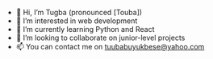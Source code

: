 - 👋 Hi, I’m Tugba (pronounced [Touba])
- 👀 I’m interested in web development
- 🌱 I’m currently learning Python and React
- 💞️ I’m looking to collaborate on junior-level projects
- 📫 You can contact me on tuubabuyukbese@yahoo.com

<!---
sevorbeupstry/sevorbeupstry is a ✨ special ✨ repository because its `README.md` (this file) appears on your GitHub profile.
You can click the Preview link to take a look at your changes.
--->

